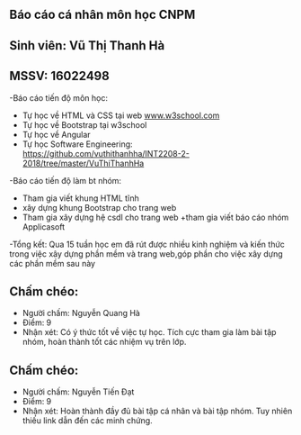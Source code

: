 ## Báo cáo cá nhân môn học CNPM
## Sinh viên: Vũ Thị Thanh Hà
## MSSV: 16022498

-Báo cáo tiến độ môn học: 
 + Tự học về HTML và CSS tại web www.w3school.com
+ Tự học về Bootstrap tại w3school
+ Tự học về Angular 
+ Tự học Software Engineering: https://github.com/vuthithanhha/INT2208-2-2018/tree/master/VuThiThanhHa

-Báo cáo tiến độ làm bt nhóm:
+ Tham gia viết khung HTML tĩnh
+ xây dựng khung Bootstrap cho trang web
+ Tham gia xây dựng hệ csdl cho trang web
+tham gia viết báo cáo nhóm Applicasoft

-Tổng kết: Qua 15 tuần học em đã rút được nhiều kinh nghiệm và kiến thức trong việc xây dựng phần mềm và trang web,góp phần cho việc xây dựng các phần mềm sau này

## Chấm chéo:
 * Người chấm: Nguyễn Quang Hà
 * Điểm: 9
 * Nhận xét: Có ý thức tốt về việc tự học. Tích cực tham gia làm bài tập nhóm, hoàn thành tốt các nhiệm vụ trên lớp.

## Chấm chéo:
* Người chấm: Nguyễn Tiến Đạt
* Điểm: 9
* Nhận xét: Hoàn thành đầy đủ bài tập cá nhân và bài tập nhóm. Tuy nhiên thiếu link dẫn đến các minh chứng.
